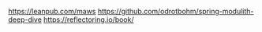 https://leanpub.com/maws
https://github.com/odrotbohm/spring-modulith-deep-dive
https://reflectoring.io/book/